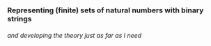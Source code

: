 ### Representing (finite) sets of natural numbers with binary strings
###### and developing the theory just as far as I need
